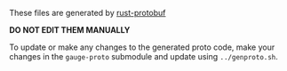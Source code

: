 These files are generated by [rust-protobuf](https://github.com/stepancheg/rust-protobuf)

**DO NOT EDIT THEM MANUALLY**

To update or make any changes to the generated proto code, make your changes in the `gauge-proto` submodule and update using `../genproto.sh`.
